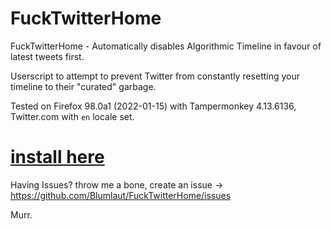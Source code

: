 # FuckTwitterHome
FuckTwitterHome - Automatically disables Algorithmic Timeline in favour of latest tweets first.

Userscript to attempt to prevent Twitter from constantly resetting your timeline to their "curated" garbage.

Tested on Firefox 98.0a1 (2022-01-15) with Tampermonkey 4.13.6136, Twitter.com with `en` locale set.

# [install here](https://github.com/Blumlaut/FuckTwitterHome/raw/main/FTH.user.js)


Having Issues? throw me a bone, create an issue -> https://github.com/Blumlaut/FuckTwitterHome/issues


Murr.
